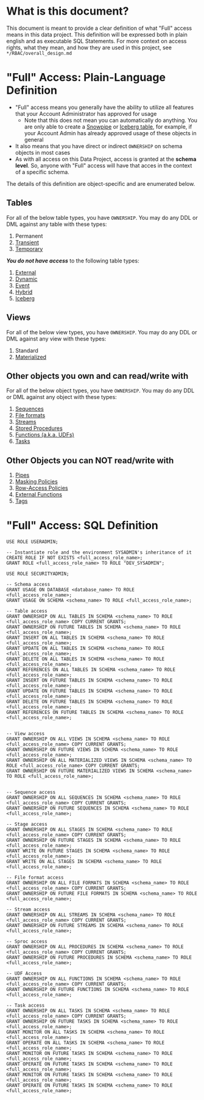 # What is this document? 

This document is meant to provide a clear definition of what "Full" access means in this data project. This definition will be expressed both in plain english and as executable SQL Statements. For more context on access rights, what they mean, and how they are used in this project, see `*/RBAC/overall_design.md`

# "Full" Access: Plain-Language Definition

- "Full" access means you generally have the ability to utilize all features that your Account Administrator has approved for usage
    - Note that this does not mean you can automatically do anything. You are only able to create a [Snowpipe](https://docs.snowflake.com/en/user-guide/data-load-snowpipe-intro) or [Iceberg table](https://docs.snowflake.com/en/user-guide/tables-iceberg), for example, if your Account Admin has already approved usage of these objects in general
- It also means that you have direct or indirect `OWNERSHIP` on schema objects in most cases
- As with all access on this Data Project, access is granted at the **schema level**. So, anyone with "Full" access will have that acces in the context of a specific schema.

The details of this definition are object-specific and are enumerated below.


## Tables

For all of the below table types, you have `OWNERSHIP`. You may do any DDL or DML against any table with these types:
1. Permanent
2. [Transient](https://docs.snowflake.com/en/user-guide/tables-temp-transient)
3. [Temporary](https://docs.snowflake.com/en/user-guide/tables-temp-transient)

***You do not have access*** to the following table types:
1. [External](https://docs.snowflake.com/en/user-guide/tables-external-intro)
2. [Dynamic](https://docs.snowflake.com/en/user-guide/dynamic-tables-intro)
3. [Event](https://docs.snowflake.com/en/developer-guide/logging-tracing/event-table-setting-up)
4. [Hybrid](https://docs.snowflake.com/en/user-guide/tables-hybrid)
5. [Iceberg](https://docs.snowflake.com/en/user-guide/tables-iceberg)


## Views

For all of the below view types, you have `OWNERSHIP`. You may do any DDL or DML against any view with these types:
1. Standard
2. [Materialized](https://docs.snowflake.com/en/user-guide/views-materialized)


## Other objects you own and can read/write with

For all of the below object types, you have `OWNERSHIP`. You may do any DDL or DML against any object with these types:
1. [Sequences](https://docs.snowflake.com/en/user-guide/querying-sequences)
2. [File formats](https://docs.snowflake.com/en/sql-reference/sql/create-file-format)
3. [Streams](https://docs.snowflake.com/en/user-guide/streams-intro)
4. [Stored Procedures](https://docs.snowflake.com/en/developer-guide/stored-procedure/stored-procedures-usage)
5. [Functions (a.k.a. UDFs)](https://docs.snowflake.com/en/developer-guide/udf/udf-overview)
6. [Tasks](https://docs.snowflake.com/en/user-guide/tasks-intro)


## Other Objects you can NOT read/write with
1. [Pipes](https://docs.snowflake.com/en/user-guide/data-load-snowpipe-intro)
2. [Masking Policies](https://docs.snowflake.com/user-guide/security-column-ddm-intro)
3. [Row-Access Policies](https://docs.snowflake.com/en/user-guide/security-row-intro)
4. [External Functions](https://docs.snowflake.com/en/sql-reference/external-functions-introduction)
5. [Tags](https://docs.snowflake.com/en/user-guide/object-tagging)



# "Full" Access: SQL Definition

```
USE ROLE USERADMIN;

-- Instantiate role and the environment SYSADMIN's inheritance of it
CREATE ROLE IF NOT EXISTS <full_access_role_name>;
GRANT ROLE <full_access_role_name> TO ROLE "DEV_SYSADMIN";

USE ROLE SECURITYADMIN;

-- Schema access
GRANT USAGE ON DATABASE <database_name> TO ROLE <full_access_role_name>;
GRANT USAGE ON SCHEMA <schema_name> TO ROLE <full_access_role_name>;

-- Table access
GRANT OWNERSHIP ON ALL TABLES IN SCHEMA <schema_name> TO ROLE <full_access_role_name> COPY CURRENT GRANTS;
GRANT OWNERSHIP ON FUTURE TABLES IN SCHEMA <schema_name> TO ROLE <full_access_role_name>;
GRANT INSERT ON ALL TABLES IN SCHEMA <schema_name> TO ROLE <full_access_role_name>;
GRANT UPDATE ON ALL TABLES IN SCHEMA <schema_name> TO ROLE <full_access_role_name>;
GRANT DELETE ON ALL TABLES IN SCHEMA <schema_name> TO ROLE <full_access_role_name>;
GRANT REFERENCES ON ALL TABLES IN SCHEMA <schema_name> TO ROLE <full_access_role_name>;
GRANT INSERT ON FUTURE TABLES IN SCHEMA <schema_name> TO ROLE <full_access_role_name>;
GRANT UPDATE ON FUTURE TABLES IN SCHEMA <schema_name> TO ROLE <full_access_role_name>;
GRANT DELETE ON FUTURE TABLES IN SCHEMA <schema_name> TO ROLE <full_access_role_name>;
GRANT REFERENCES ON FUTURE TABLES IN SCHEMA <schema_name> TO ROLE <full_access_role_name>;


-- View access
GRANT OWNERSHIP ON ALL VIEWS IN SCHEMA <schema_name> TO ROLE <full_access_role_name> COPY CURRENT GRANTS;
GRANT OWNERSHIP ON FUTURE VIEWS IN SCHEMA <schema_name> TO ROLE <full_access_role_name>;
GRANT OWNERSHIP ON ALL MATERIALIZED VIEWS IN SCHEMA <schema_name> TO ROLE <full_access_role_name> COPY CURRENT GRANTS;
GRANT OWNERSHIP ON FUTURE MATERIALIZED VIEWS IN SCHEMA <schema_name> TO ROLE <full_access_role_name>;


-- Sequence access
GRANT OWNERSHIP ON ALL SEQUENCES IN SCHEMA <schema_name> TO ROLE <full_access_role_name> COPY CURRENT GRANTS;
GRANT OWNERSHIP ON FUTURE SEQUENCES IN SCHEMA <schema_name> TO ROLE <full_access_role_name>;

-- Stage access
GRANT OWNERSHIP ON ALL STAGES IN SCHEMA <schema_name> TO ROLE <full_access_role_name> COPY CURRENT GRANTS;
GRANT OWNERSHIP ON FUTURE STAGES IN SCHEMA <schema_name> TO ROLE <full_access_role_name>;
GRANT WRITE ON FUTURE STAGES IN SCHEMA <schema_name> TO ROLE <full_access_role_name>;
GRANT WRITE ON ALL STAGES IN SCHEMA <schema_name> TO ROLE <full_access_role_name>;

-- File format access
GRANT OWNERSHIP ON ALL FILE FORMATS IN SCHEMA <schema_name> TO ROLE <full_access_role_name> COPY CURRENT GRANTS;
GRANT OWNERSHIP ON FUTURE FILE FORMATS IN SCHEMA <schema_name> TO ROLE <full_access_role_name>;

-- Stream access
GRANT OWNERSHIP ON ALL STREAMS IN SCHEMA <schema_name> TO ROLE <full_access_role_name> COPY CURRENT GRANTS;
GRANT OWNERSHIP ON FUTURE STREAMS IN SCHEMA <schema_name> TO ROLE <full_access_role_name>;

-- Sproc access
GRANT OWNERSHIP ON ALL PROCEDURES IN SCHEMA <schema_name> TO ROLE <full_access_role_name> COPY CURRENT GRANTS;
GRANT OWNERSHIP ON FUTURE PROCEDURES IN SCHEMA <schema_name> TO ROLE <full_access_role_name>;

-- UDF Access
GRANT OWNERSHIP ON ALL FUNCTIONS IN SCHEMA <schema_name> TO ROLE <full_access_role_name> COPY CURRENT GRANTS;
GRANT OWNERSHIP ON FUTURE FUNCTIONS IN SCHEMA <schema_name> TO ROLE <full_access_role_name>;

-- Task access
GRANT OWNERSHIP ON ALL TASKS IN SCHEMA <schema_name> TO ROLE <full_access_role_name> COPY CURRENT GRANTS;
GRANT OWNERSHIP ON FUTURE TASKS IN SCHEMA <schema_name> TO ROLE <full_access_role_name>;
GRANT MONITOR ON ALL TASKS IN SCHEMA <schema_name> TO ROLE <full_access_role_name>;
GRANT OPERATE ON ALL TASKS IN SCHEMA <schema_name> TO ROLE <full_access_role_name>;
GRANT MONITOR ON FUTURE TASKS IN SCHEMA <schema_name> TO ROLE <full_access_role_name>;
GRANT OPERATE ON FUTURE TASKS IN SCHEMA <schema_name> TO ROLE <full_access_role_name>;
GRANT MONITOR ON FUTURE TASKS IN SCHEMA <schema_name> TO ROLE <full_access_role_name>;
GRANT OPERATE ON FUTURE TASKS IN SCHEMA <schema_name> TO ROLE <full_access_role_name>;
```
